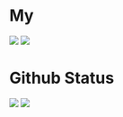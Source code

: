 # My  

<img src='https://img.shields.io/badge/-python-000000?logo=python&logoColor=fff'> <img src="https://img.shields.io/badge/-Aseprite-000000?logo=Aseprite&logoColor=fff"> 


# Github Status 
<img src="https://github-readme-stats.vercel.app/api?username=KSR1T&&show_icons=true&title_color=f7f8f3&icon_color=78bcc4&text_color=f7444e&bg_color=374258">
<img src="https://github-readme-stats.vercel.app/api/top-langs/?username=KSR1T&&show_icons=true&title_color=f7f8f3&icon_color=78bcc4&text_color=f7444e&bg_color=374258">
